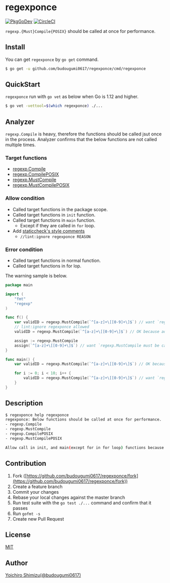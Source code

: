 regexponce
===

[![PkgGoDev](https://pkg.go.dev/badge/budougumi0617/regexponce)][godoc]
[![CircleCI](https://circleci.com/gh/budougumi0617/regexponce.svg?style=svg)](https://circleci.com/gh/budougumi0617/regexponce)


[godoc]:https://pkg.go.dev/github.com/budougumi0617/regexponce

`regexp.{Must}Compile{POSIX}` should be called at once for performance.


## Install

You can get `regexponce` by `go get` command.

```bash
$ go get -u github.com/budougumi0617/regexponce/cmd/regexponce
```

## QuickStart

`regexponce` run with `go vet` as below when Go is 1.12 and higher.

```bash
$ go vet -vettool=$(which regexponce) ./...
```

## Analyzer
`regexp.Compile` is heavy, therefore the functions should be called jsut once in the process.
Analyzer confirms that the below functions are not called multiple times.

### Target functions
- [regexp.Compile](https://golang.org/pkg/regexp/#Compile)
- [regexp.CompilePOSIX](https://golang.org/pkg/regexp/#CompilePOSIX)
- [regexp.MustCompile](https://golang.org/pkg/regexp/#MustCompile)
- [regexp.MustCompilePOSIX](https://golang.org/pkg/regexp/#MustCompilePOSIX)
### Allow condition
- Called target functions in the package scope.
- Called target functions in `init` function.
- Called target functions in `main` function.
  - Except if they are called in `for` loop.
- Add [staticcheck's style comments](https://staticcheck.io/docs/#ignoring-problems)
  - `//lint:ignore regexponce REASON`
### Error condition
- Called target functions in normal function.
- Called target functions in for lop.

The warning sample is below.

```go
package main

import (
    "fmt"
    "regexp"
)

func f() {
	var validID = regexp.MustCompile(`^[a-z]+\[[0-9]+\]$`) // want `regexp.MustCompile must be called only once at initialize`
	// lint:ignore regexponce allowed
	validID = regexp.MustCompile(`^[a-z]+\[[0-9]+\]$`) // OK because add specify comment.

	assign := regexp.MustCompile
	assign(`^[a-z]+\[[0-9]+\]$`) // want `regexp.MustCompile must be called only once at initialize`
}

func main() {
	var validID = regexp.MustCompile(`^[a-z]+\[[0-9]+\]$`) // OK because main function runs only once.

	for i := 0; i < 10; i++ {
		validID = regexp.MustCompile(`^[a-z]+\[[0-9]+\]$`) // want `regexp.MustCompile must be called only once at initialize`
	}
}
```

## Description
```bash
$ regexponce help regexponce
regexponce: Below functions should be called at once for performance.
- regexp.Compile
- regexp.MustCompile
- regexp.CompilePOSIX
- regexp.MustCompilePOSIX

Allow call in init, and main(except for in for loop) functions because each function is called only once.
```

## Contribution
1. Fork ([https://github.com/budougumi0617/regexponce/fork](https://github.com/budougumi0617/regexponce/fork))
2. Create a feature branch
3. Commit your changes
4. Rebase your local changes against the master branch
5. Run test suite with the `go test ./...` command and confirm that it passes
6. Run `gofmt -s`
7. Create new Pull Request

## License

[MIT](https://github.com/budougumi0617/regexponce/blob/master/LICENSE)

## Author
[Yoichiro Shimizu(@budougumi0617)](https://github.com/budougumi0617)
